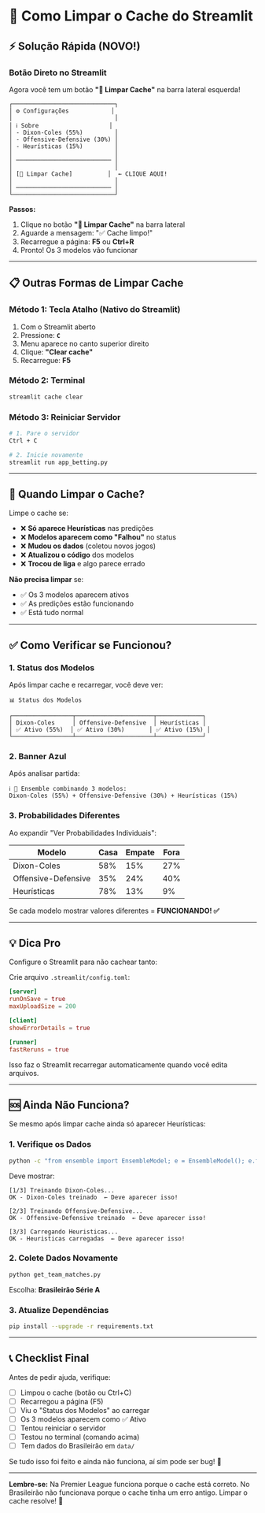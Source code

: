# 🔄 Como Limpar o Cache do Streamlit

## ⚡ Solução Rápida (NOVO!)

### Botão Direto no Streamlit

Agora você tem um botão **"🔄 Limpar Cache"** na barra lateral esquerda!

```
┌─────────────────────────────┐
│ ⚙️ Configurações            │
│                             │
│ ℹ️ Sobre                    │
│ - Dixon-Coles (55%)         │
│ - Offensive-Defensive (30%) │
│ - Heurísticas (15%)         │
│                             │
│ ─────────────────────────── │
│                             │
│ [🔄 Limpar Cache]          │  ← CLIQUE AQUI!
│                             │
│ ─────────────────────────── │
└─────────────────────────────┘
```

**Passos:**
1. Clique no botão **"🔄 Limpar Cache"** na barra lateral
2. Aguarde a mensagem: "✅ Cache limpo!"
3. Recarregue a página: **F5** ou **Ctrl+R**
4. Pronto! Os 3 modelos vão funcionar

---

## 📋 Outras Formas de Limpar Cache

### Método 1: Tecla Atalho (Nativo do Streamlit)

1. Com o Streamlit aberto
2. Pressione: **`C`**
3. Menu aparece no canto superior direito
4. Clique: **"Clear cache"**
5. Recarregue: **F5**

### Método 2: Terminal

```bash
streamlit cache clear
```

### Método 3: Reiniciar Servidor

```bash
# 1. Pare o servidor
Ctrl + C

# 2. Inicie novamente
streamlit run app_betting.py
```

---

## 🎯 Quando Limpar o Cache?

Limpe o cache se:

- ❌ **Só aparece Heurísticas** nas predições
- ❌ **Modelos aparecem como "Falhou"** no status
- ❌ **Mudou os dados** (coletou novos jogos)
- ❌ **Atualizou o código** dos modelos
- ❌ **Trocou de liga** e algo parece errado

**Não precisa limpar** se:
- ✅ Os 3 modelos aparecem ativos
- ✅ As predições estão funcionando
- ✅ Está tudo normal

---

## ✅ Como Verificar se Funcionou?

### 1. Status dos Modelos

Após limpar cache e recarregar, você deve ver:

```
📊 Status dos Modelos

┌─────────────────┬──────────────────────┬─────────────┐
│ Dixon-Coles     │ Offensive-Defensive  │ Heurísticas │
│ ✅ Ativo (55%)  │ ✅ Ativo (30%)       │ ✅ Ativo (15%) │
└─────────────────┴──────────────────────┴─────────────┘
```

### 2. Banner Azul

Após analisar partida:
```
ℹ️ 🤖 Ensemble combinando 3 modelos: 
Dixon-Coles (55%) + Offensive-Defensive (30%) + Heurísticas (15%)
```

### 3. Probabilidades Diferentes

Ao expandir "Ver Probabilidades Individuais":

| Modelo | Casa | Empate | Fora |
|--------|------|--------|------|
| Dixon-Coles | 58% | 15% | 27% |
| Offensive-Defensive | 35% | 24% | 40% |
| Heurísticas | 78% | 13% | 9% |

Se cada modelo mostrar valores diferentes = **FUNCIONANDO! ✅**

---

## 💡 Dica Pro

Configure o Streamlit para não cachear tanto:

Crie arquivo `.streamlit/config.toml`:

```toml
[server]
runOnSave = true
maxUploadSize = 200

[client]
showErrorDetails = true

[runner]
fastReruns = true
```

Isso faz o Streamlit recarregar automaticamente quando você edita arquivos.

---

## 🆘 Ainda Não Funciona?

Se mesmo após limpar cache ainda só aparecer Heurísticas:

### 1. Verifique os Dados

```bash
python -c "from ensemble import EnsembleModel; e = EnsembleModel(); e.fit('BSA')"
```

Deve mostrar:
```
[1/3] Treinando Dixon-Coles...
OK - Dixon-Coles treinado  ← Deve aparecer isso!

[2/3] Treinando Offensive-Defensive...
OK - Offensive-Defensive treinado  ← Deve aparecer isso!

[3/3] Carregando Heuristicas...
OK - Heuristicas carregadas  ← Deve aparecer isso!
```

### 2. Colete Dados Novamente

```bash
python get_team_matches.py
```

Escolha: **Brasileirão Série A**

### 3. Atualize Dependências

```bash
pip install --upgrade -r requirements.txt
```

---

## 📞 Checklist Final

Antes de pedir ajuda, verifique:

- [ ] Limpou o cache (botão ou Ctrl+C)
- [ ] Recarregou a página (F5)
- [ ] Viu o "Status dos Modelos" ao carregar
- [ ] Os 3 modelos aparecem como ✅ Ativo
- [ ] Tentou reiniciar o servidor
- [ ] Testou no terminal (comando acima)
- [ ] Tem dados do Brasileirão em `data/`

Se tudo isso foi feito e ainda não funciona, aí sim pode ser bug! 🐛

---

**Lembre-se:** Na Premier League funciona porque o cache está correto. No Brasileirão não funcionava porque o cache tinha um erro antigo. Limpar o cache resolve! 🚀

